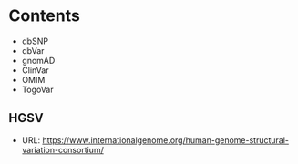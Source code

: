 # Contents
- dbSNP
- dbVar
- gnomAD
- ClinVar
- OMIM
- TogoVar


## HGSV 
- URL: https://www.internationalgenome.org/human-genome-structural-variation-consortium/ 
